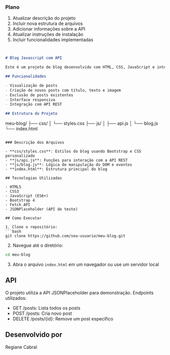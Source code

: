 
### Plano
1. Atualizar descrição do projeto
2. Incluir nova estrutura de arquivos
3. Adicionar informações sobre a API
4. Atualizar instruções de instalação
5. Incluir funcionalidades implementadas

```markdown


# Blog Javascript com API

Este é um projeto de blog desenvolvido com HTML, CSS, JavaScript e integração com API REST. O projeto demonstra a criação de um blog simples com operações CRUD (Create, Read, Delete).

## Funcionalidades

- Visualização de posts
- Criação de novos posts com título, texto e imagem
- Exclusão de posts existentes
- Interface responsiva
- Integração com API REST

## Estrutura do Projeto

```
meu-blog/
├── css/
│   └── styles.css
├── js/
│   ├── api.js
│   └── blog.js
└── index.html
```

### Descrição dos Arquivos

- **css/styles.css**: Estilos do blog usando Bootstrap e CSS personalizado
- **js/api.js**: Funções para interação com a API REST
- **js/blog.js**: Lógica de manipulação do DOM e eventos
- **index.html**: Estrutura principal do blog

## Tecnologias Utilizadas

- HTML5
- CSS3
- JavaScript (ES6+)
- Bootstrap 4
- Fetch API
- JSONPlaceholder (API de teste)

## Como Executar

1. Clone o repositório:
```bash
git clone https://github.com/seu-usuario/meu-blog.git
```

2. Navegue até o diretório:
```bash
cd meu-blog
```

3. Abra o arquivo `index.html` em um navegador ou use um servidor local

## API

O projeto utiliza a API JSONPlaceholder para demonstração. Endpoints utilizados:

- GET /posts: Lista todos os posts
- POST /posts: Cria novo post
- DELETE /posts/{id}: Remove um post específico

## Desenvolvido por

Regiane Cabral
```
